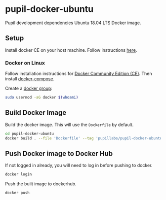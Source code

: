 # pupil-docker-ubuntu
Pupil development dependencies Ubuntu 18.04 LTS Docker image. 

## Setup

Install docker CE on your host machine. Follow instructions [here](https://docs.docker.com/install/). 

### Docker on Linux

Follow installation instructions for [Docker Community Edition (CE)](https://docs.docker.com/engine/installation/linux/docker-ce/ubuntu/). Then install [docker-compose](https://docs.docker.com/compose/install/#install-compose).

Create a [docker group](https://stackoverflow.com/a/33596140):

```bash
sudo usermod -aG docker $(whoami)
```

## Build Docker Image

Build the docker image. This will use the `Dockerfile` by default.

```bash
cd pupil-docker-ubuntu
docker build . --file 'Dockerfile' --tag 'pupillabs/pupil-docker-ubuntu:1.0'
```

## Push Docker image to Docker Hub

If not logged in already, you will need to log in before pushing to docker. 

```bash
docker login
```

Push the built image to dockerhub.

```bash
docker push
```